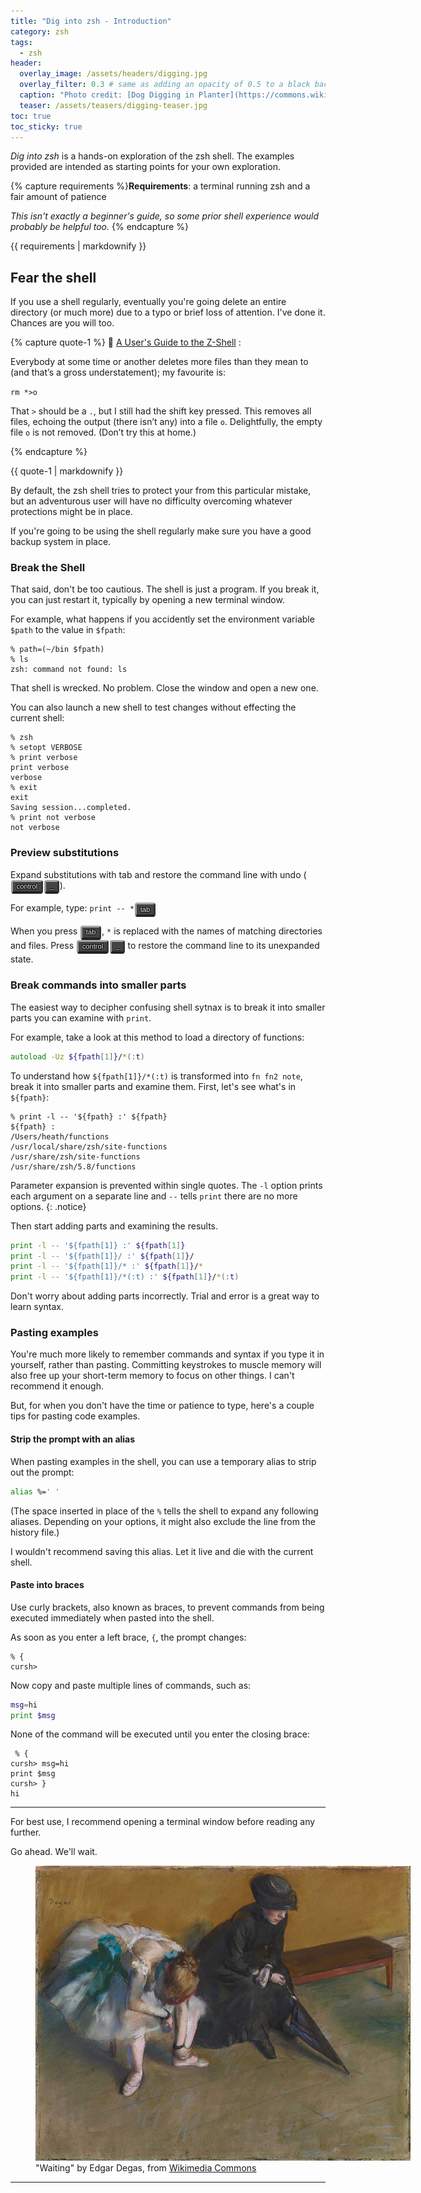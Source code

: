 ```yaml
---
title: "Dig into zsh - Introduction"
category: zsh
tags:
  - zsh
header:
  overlay_image: /assets/headers/digging.jpg
  overlay_filter: 0.3 # same as adding an opacity of 0.5 to a black background
  caption: "Photo credit: [Dog Digging in Planter](https://commons.wikimedia.org/wiki/File:Dog_Digging_in_Planter.jpg)"
  teaser: /assets/teasers/digging-teaser.jpg
toc: true
toc_sticky: true
---
```

<style type="text/css">
kbd {
  background-color: #444;
  border-top: 3px solid #aaa;
  border-left: 3px solid #999;
  border-right: 3px solid #333;
  border-bottom: 4px solid #222;
  border-radius: 4px;
  color: whitesmoke;
  display: inline-block;
  font-size: .8em;
  font-family: "Trebuchet MS", Helvetica, sans-serif;
  line-height: 100%;
  margin: 0 .1em;
  padding: .2em 0.5em;
  text-shadow:
    -1px -1px 0 #000,
    1px -1px 0 #000,
    -1px 1px 0 #000,
    1px 1px 0 #000;
}</style>

*Dig into zsh* is a hands-on exploration of the zsh shell. The examples provided are intended as starting points for your own exploration.

{% capture requirements %}**Requirements**: a terminal running zsh and a fair amount of patience

*This isn't exactly a beginner's guide, so some prior shell experience would probably be helpful too.*
{% endcapture %}<div class="notice">{{ requirements | markdownify }}</div>

## Fear the shell

If you use a shell regularly, eventually you're going delete an entire directory (or much more) due to a typo or brief loss of attention. I've done it. Chances are you will too.

{% capture quote-1 %}
:link: [A User's Guide to the Z-Shell](https://zsh.sourceforge.io/Guide/zshguide02.html#l13) :

Everybody at some time or another deletes more files than they mean to (and that’s a gross understatement); my favourite is:

```rm *>o```

That `>` should be a `.`, but I still had the shift key pressed. This removes all files, echoing the output (there isn’t any) into a file `o`. Delightfully, the empty file `o` is not removed. (Don’t try this at home.)

{% endcapture %}<div class="notice--info">{{ quote-1 | markdownify }}</div>

By default, the zsh shell tries to protect your from this particular mistake, but an adventurous user will have no difficulty overcoming whatever protections might be in place.

If you're going to be using the shell regularly make sure you have a good backup system in place.

### Break the Shell

That said, don't be too cautious. The shell is just a program. If you break it, you can just restart it, typically by opening a new terminal window.

For example, what happens if you accidently set the environment variable `$path` to the value in `$fpath`:

```
% path=(~/bin $fpath)
% ls
zsh: command not found: ls
```

That shell is wrecked. No problem. Close the window and open a new one.

You can also launch a new shell to test changes without effecting the current shell:

```
% zsh
% setopt VERBOSE
% print verbose
print verbose
verbose
% exit
exit
Saving session...completed.
% print not verbose
not verbose
```

### Preview substitutions

Expand substitutions with tab and restore the command line with undo (<kbd>control</kbd><kbd>_</kbd>).

For example, type: `print -- *`<kbd>tab</kbd>

When you press <kbd>tab</kbd>, `*` is replaced with the names of matching directories and files. Press <kbd>control</kbd><kbd>_</kbd> to restore the command line to its unexpanded state.



### Break commands into smaller parts

The easiest way to decipher confusing shell sytnax is to break it into smaller parts you can examine with `print`.

For example, take a look at this method to load a directory of functions:

```zsh
autoload -Uz ${fpath[1]}/*(:t)
```

To understand how `${fpath[1]}/*(:t)` is transformed into `fn fn2 note`, break it into smaller parts and examine them. First, let's see what's in `${fpath}`:

```
% print -l -- '${fpath} :' ${fpath}
${fpath} :
/Users/heath/functions
/usr/local/share/zsh/site-functions
/usr/share/zsh/site-functions
/usr/share/zsh/5.8/functions
```

Parameter expansion is prevented within single quotes. The `-l` option prints each argument on a separate line and `--` tells `print` there are no more options.
{: .notice}

Then start adding parts and examining the results.

```zsh
print -l -- '${fpath[1]} :' ${fpath[1]}
print -l -- '${fpath[1]}/ :' ${fpath[1]}/
print -l -- '${fpath[1]}/* :' ${fpath[1]}/*
print -l -- '${fpath[1]}/*(:t) :' ${fpath[1]}/*(:t)
```

Don't worry about adding parts incorrectly. Trial and error is a great way to learn syntax.

### Pasting examples

You're much more likely to remember commands and syntax if you type it in yourself, rather than pasting. Committing keystrokes to muscle memory will also free up your short-term memory to focus on other things. I can't recommend it enough.

But, for when you don't have the time or patience to type, here's a couple tips for pasting code examples.

#### Strip the prompt with an alias

When pasting examples in the shell, you can use a temporary alias to strip out the prompt:

```zsh
alias %=' '
```

(The space inserted in place of the `%` tells the shell to expand any following aliases. Depending on your options, it might also exclude the line from the history file.)

I wouldn't recommend saving this alias. Let it live and die with the current shell.

#### Paste into braces

Use curly brackets, also known as braces, to prevent commands from being executed immediately when pasted into the shell.

As soon as you enter a left brace, `{`, the prompt changes:

```
% {
cursh>
```

Now copy and paste multiple lines of commands, such as:

```zsh
msg=hi
print $msg
```

None of the command will be executed until you enter the closing brace:

```
 % {
cursh> msg=hi
print $msg
cursh> }
hi
```

---

For best use, I recommend opening a terminal window before reading any further.

Go ahead. We'll wait.

<figure style="width: 600px" class="align-center">
  <a href="/assets/images/Edgar_Degas_-_Waiting_-_Google_Art_Project.jpg" title="Waiting, pastel on paper, 1880–1882" alt="Waiting, pastel on paper, 1880–1882">
  <img src="/assets/images/Edgar_Degas_-_Waiting_-_Google_Art_Project.jpg" alt=""></a>
  <figcaption>"Waiting" by Edgar Degas, from  <a href="https://commons.wikimedia.org/wiki/File:Edgar_Degas_-_Waiting_-_Google_Art_Project.jpg">Wikimedia Commons</a></figcaption>
</figure>

---
